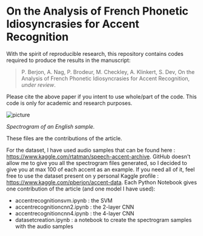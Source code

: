 # On the Analysis of French Phonetic Idiosyncrasies for Accent Recognition

With the spirit of reproducible research, this repository contains codes required to produce the results in the manuscript:

> P. Berjon, A. Nag, P. Brodeur, M. Checkley, A. Klinkert, S. Dev, On the Analysis of French Phonetic Idiosyncrasies for Accent Recognition, *under review*.

Please cite the above paper if you intent to use whole/part of the code. This code is only for academic and research purposes.

![picture](https://github.com/pberjon/Article-Accent-Recognition/blob/master/images/english1.png)

*Spectrogram of an English sample.*

These files are the contributions of the article. 

For the dataset, I have used audio samples that can be found here : https://www.kaggle.com/rtatman/speech-accent-archive.
GitHub doesn't allow me to give you all the spectrogram files generated, so I decided to give you at max 100 of each accent as an example. If you need all of it, feel free to use the dataset present on y personal Kaggle profile : https://www.kaggle.com/pberjon/accent-data.
Each Python Notebook gives one contribution of the article (and one model I have used): 
  - accentrecognitionsvm.ipynb : the SVM
  - accentrecognitioncnn2.ipynb : the 2-layer CNN
  - accentrecognitioncnn4.ipynb : the 4-layer CNN
  - datasetcreation.ipynb : a notebook to create the spectrogram samples with the audio samples

